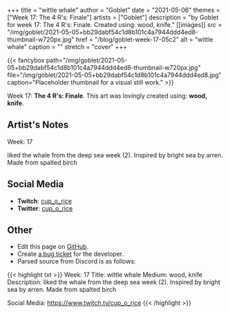 +++
title =       "wittle whale"
author =      "Goblet"
date =        "2021-05-06"
themes =      ["Week 17: The 4 R's: Finale"]
artists =     ["Goblet"]
description = "by Goblet for week 17: The 4 R's: Finale. Created using: wood, knife."
[[images]]
      src = "/img/goblet/2021-05-05+bb29dabf54c1d8b101c4a7944ddd4ed8-thumbnail-w720px.jpg"
      href = "/blog/goblet-week-17-05c2"
      alt = "wittle whale"
      caption = ""
      stretch = "cover"
+++

{{< fancybox path="/img/goblet/2021-05-05+bb29dabf54c1d8b101c4a7944ddd4ed8-thumbnail-w720px.jpg" file="/img/goblet/2021-05-05+bb29dabf54c1d8b101c4a7944ddd4ed8.jpg" caption="Placeholder thumbnail for a visual still work." >}}


Week 17: **The 4 R's: Finale**. This art was lovingly created using: **wood, knife**.

## Artist's Notes

Week: 17

liked the whale from the deep sea week (2). Inspired by bright sea by arren. Made from spalted birch

## Social Media

- **Twitch**: <a href='https://twitch.tv/cup_o_rice' target='_blank'>cup_o_rice</a>
- **Twitter**: <a href='https://twitter.com/cup_o_rice' target='_blank'>cup_o_rice</a>

## Other

- Edit this page on [GitHub](https://github.com/teaminkling/web-refresh/edit/main/content/blog/goblet-week-17-05c2.md).
- Create [a bug ticket](https://github.com/teaminkling/web-refresh/issues/new?assignees=&labels=bug&template=problem-report.md&title=) for the developer.
- Parsed source from Discord is as follows:

{{< highlight txt >}}
Week: 17
Title: wittle whale
Medium: wood, knife
Description: liked the whale from the deep sea week (2). Inspired by bright sea by arren. Made from spalted birch

Social Media: 
https://www.twitch.tv/cup_o_rice
{{< /highlight >}}